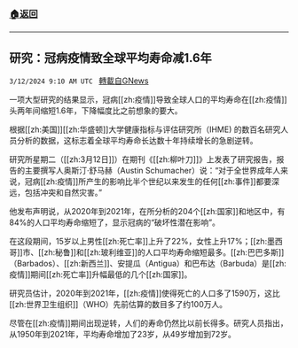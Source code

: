 ###  [:house:返回](README.md)
---


## 研究：冠病疫情致全球平均寿命减1.6年
`3/12/2024 9:10 AM UTC ` [轉載自GNews](https://gnews.org/articles/2386974)

一项大型研究的结果显示，冠病[[zh:疫情]]导致全球人口的平均寿命在[[zh:疫情]]头两年间缩短1.6年，下降幅度比之前想象的要大。

根据[[zh:美国]][[zh:华盛顿]]大学健康指标与评估研究所（IHME) 的数百名研究人员分析的数据，这标志着全球平均寿命长达数十年持续增长的急剧逆转。

研究所星期二（[[zh:3月12日]]）在期刊《[[zh:柳叶刀]]》上发表了研究报告，报告的主要撰写人奥斯汀·舒马赫（Austin Schumacher）说：“对于全世界成年人来说，冠病[[zh:疫情]]所产生的影响比半个世纪以来发生的任何[[zh:事件]]都要深远，包括冲突和自然灾害。”

他发布声明说，从2020年到2021年，在所分析的204个[[zh:国家]]和地区中，有84%的人口平均寿命缩短了，显示冠病的“破坏性潜在影响”。

在这段期间，15岁以上男性[[zh:死亡率]]上升了22%，女性上升17%；[[zh:墨西哥]]市、[[zh:秘鲁]]和[[zh:玻利维亚]]的人口平均寿命缩短最多。[[zh:巴巴多斯]]（Barbados）、[[zh:新西兰]]、安提瓜（Antigua）和巴布达（Barbuda）是[[zh:疫情]]期间[[zh:死亡率]]升幅最低的几个[[zh:国家]]。

研究员估计，2020年到2021年，[[zh:疫情]]使得死亡的人口多了1590万，这比[[zh:世界卫生组织]]（WHO）先前估算的数目多了约100万人。

尽管在[[zh:疫情]]期间出现逆转，人们的寿命仍然比以前长得多。研究人员指出，从1950年到2021年，平均寿命增加了23岁，从49岁增加到72岁。
